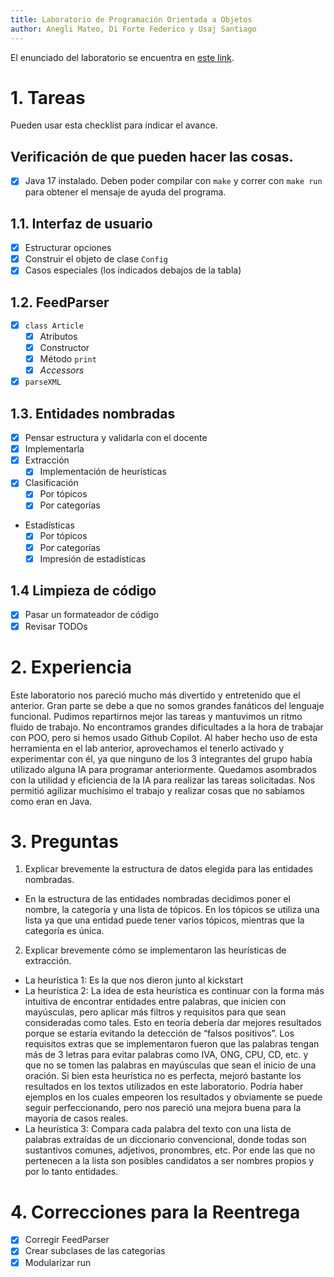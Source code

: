 ```yaml
---
title: Laboratorio de Programación Orientada a Objetos
author: Anegli Mateo, Di Forte Federico y Usaj Santiago
---
```


El enunciado del laboratorio se encuentra en [este link](https://docs.google.com/document/d/1wLhuEOjhdLwgZ4rlW0AftgKD4QIPPx37Dzs--P1gIU4/edit#heading=h.xe9t6iq9fo58).

# 1. Tareas

Pueden usar esta checklist para indicar el avance.

## Verificación de que pueden hacer las cosas.

- [x] Java 17 instalado. Deben poder compilar con `make` y correr con `make run` para obtener el mensaje de ayuda del programa.

## 1.1. Interfaz de usuario

- [x] Estructurar opciones
- [x] Construir el objeto de clase `Config`
- [x] Casos especiales (los indicados debajos de la tabla)

## 1.2. FeedParser

- [x] `class Article`
  - [x] Atributos
  - [x] Constructor
  - [x] Método `print`
  - [x] _Accessors_
- [x] `parseXML`

## 1.3. Entidades nombradas

- [x] Pensar estructura y validarla con el docente
- [x] Implementarla
- [x] Extracción
  - [x] Implementación de heurísticas
- [x] Clasificación
  - [x] Por tópicos
  - [x] Por categorías
- Estadísticas
  - [x] Por tópicos
  - [x] Por categorías
  - [x] Impresión de estadísticas

## 1.4 Limpieza de código

- [x] Pasar un formateador de código
- [x] Revisar TODOs

# 2. Experiencia

Este laboratorio nos pareció mucho más divertido y entretenido que el anterior. Gran parte se debe a que no somos grandes fanáticos del lenguaje funcional.
Pudimos repartirnos mejor las tareas y mantuvimos un ritmo fluido de trabajo. No encontramos grandes dificultades a la hora de trabajar con POO, pero si hemos usado Github Copilot. Al haber hecho uso de esta herramienta en el lab anterior, aprovechamos el tenerlo activado y experimentar con él, ya que ninguno de los 3 integrantes del grupo había utilizado alguna IA para programar anteriormente. Quedamos asombrados con la utilidad y eficiencia de la IA para realizar las tareas solicitadas. Nos permitió agilizar muchísimo el trabajo y realizar cosas que no sabíamos como eran en Java.

# 3. Preguntas

1. Explicar brevemente la estructura de datos elegida para las entidades nombradas.

- En la estructura de las entidades nombradas decidimos poner el nombre, la categoría y una lista de tópicos. En los tópicos se utiliza una lista ya que una entidad puede tener varios tópicos, mientras que la categoría es única.

2. Explicar brevemente cómo se implementaron las heurísticas de extracción.

- La heurística 1: Es la que nos dieron junto al kickstart
- La heurística 2: La idea de esta heurística es continuar con la forma más intuitiva de encontrar entidades entre palabras, que inicien con mayúsculas, pero aplicar más filtros y requisitos para que sean consideradas como tales. Esto en teoría debería dar mejores resultados porque se estaría evitando la detección de “falsos positivos”. Los requisitos extras que se implementaron fueron que las palabras tengan más de 3 letras para evitar palabras como IVA, ONG, CPU, CD, etc. y que no se tomen las palabras en mayúsculas que sean el inicio de una oración. Si bien esta heurística no es perfecta, mejoró bastante los resultados en los textos utilizados en este laboratorio. Podría haber ejemplos en los cuales empeoren los resultados y obviamente se puede seguir perfeccionando, pero nos pareció una mejora buena para la mayoría de casos reales.
- La heurística 3: Compara cada palabra del texto con una lista de palabras extraídas de un diccionario convencional, donde todas son sustantivos comunes, adjetivos, pronombres, etc. Por ende las que no pertenecen a la lista son posibles candidatos a ser nombres propios y por lo tanto entidades.

# 4. Correcciones para la Reentrega

- [x] Corregir FeedParser
- [x] Crear subclases de las categorias
- [x] Modularizar run
